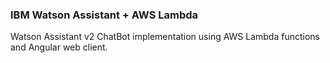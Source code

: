 ### IBM Watson Assistant + AWS Lambda
Watson Assistant v2 ChatBot implementation using AWS Lambda functions and Angular web client.